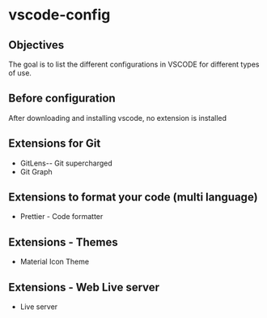 # vscode-config

## Objectives

The goal is to list the different configurations in VSCODE for different types of use.

## Before configuration

After downloading and installing vscode,
no extension is installed

## Extensions for Git

- GitLens-- Git supercharged
- Git Graph

## Extensions to format your code (multi language)

- Prettier - Code formatter

## Extensions - Themes

- Material Icon Theme

## Extensions - Web Live server

- Live server

